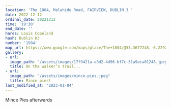 ```yaml
---
location: 'The 1884, Malahide Road, FAIRVIEW, DUBLIN 3 '
date: 2022-12-12
ordinal_date: 20221212
time: '19:30'
end_date: ''
hares: Louis Copeland
hash: Dublin H3
number: '1584'
map_url: https://www.google.com/maps/place/The+1884/@53.3677248,-6.2292073,17z/data=!3m1!4b1!4m5!3m4!1s0x48670f21eb059501:0x9987712a8ea5d866!8m2!3d53.3677454!4d-6.2270641
gallery:
- url: 
  image_path: "/assets/images/17f9421a-a3d2-4d96-bf7c-31a9aca01248.jpeg"
  title: On the walker’s trail...
- url: 
  image_path: "/assets/images/mince-pies.jpeg"
  title: Mince pies!
last_modified_at: '2023-01-04'
---
```

Mince Pies afterwards
